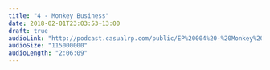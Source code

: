 ```yaml
---
title: "4 - Monkey Business"
date: 2018-02-01T23:03:53+13:00
draft: true
audioLink: "http://podcast.casualrp.com/public/EP%20004%20-%20Monkey%20Business.mp3"
audioSize: "115000000"
audioLength: "2:06:09"
---
```

